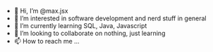 - 👋 Hi, I’m @max.jsx 
- 👀 I’m interested in software development and nerd stuff in general 
- 🌱 I’m currently learning SQL, Java, Javascript
- 💞️ I’m looking to collaborate on nothing, just learning
- 📫 How to reach me ...

<!---
grankraken/grankraken is a ✨ special ✨ repository because its `README.md` (this file) appears on your GitHub profile.
You can click the Preview link to take a look at your changes.
--->
